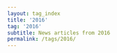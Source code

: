 ```yaml
---
layout: tag_index
title: '2016'
tag: '2016'
subtitle: News articles from 2016
permalink: /tags/2016/
---
```

